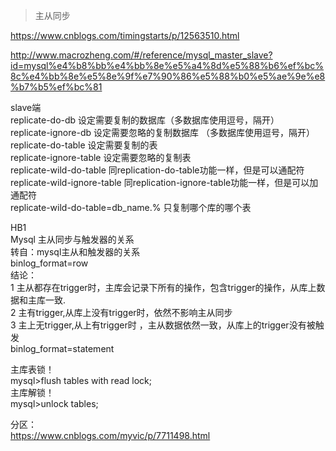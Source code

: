 > 主从同步

https://www.cnblogs.com/timingstarts/p/12563510.html

http://www.macrozheng.com/#/reference/mysql_master_slave?id=mysql%e4%b8%bb%e4%bb%8e%e5%a4%8d%e5%88%b6%ef%bc%8c%e4%bb%8e%e5%8e%9f%e7%90%86%e5%88%b0%e5%ae%9e%e8%b7%b5%ef%bc%81

slave端  
replicate-do-db    设定需要复制的数据库（多数据库使用逗号，隔开）  
replicate-ignore-db 设定需要忽略的复制数据库 （多数据库使用逗号，隔开）  
replicate-do-table  设定需要复制的表  
replicate-ignore-table 设定需要忽略的复制表   
replicate-wild-do-table 同replication-do-table功能一样，但是可以通配符  
replicate-wild-ignore-table 同replication-ignore-table功能一样，但是可以加通配符  
replicate-wild-do-table=db_name.%   只复制哪个库的哪个表  

HB1  
Mysql 主从同步与触发器的关系  
转自：mysql主从和触发器的关系  
binlog_format=row  
结论：  
1 主从都存在trigger时，主库会记录下所有的操作，包含trigger的操作，从库上数据和主库一致.  
2 主有trigger,从库上没有trigger时，依然不影响主从同步  
3 主上无trigger,从上有trigger时 ，主从数据依然一致，从库上的trigger没有被触发  
binlog_format=statement  

主库表锁！  
mysql>flush tables with read lock;  
主库解锁！  
mysql>unlock tables;  

分区：  
https://www.cnblogs.com/myvic/p/7711498.html